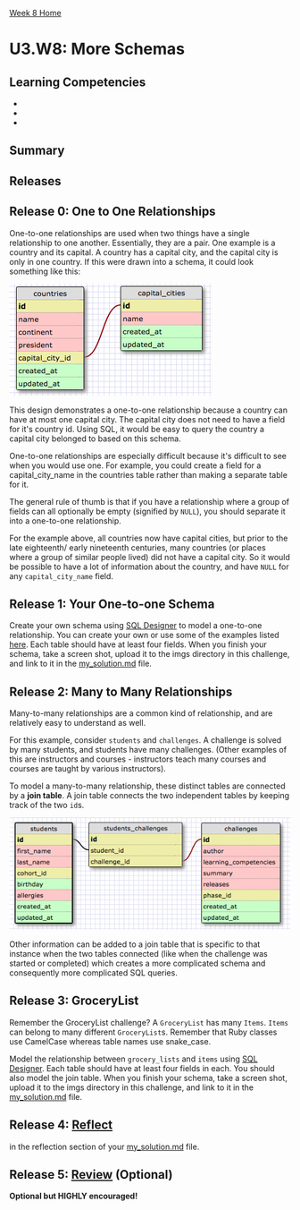 [Week 8 Home](../)

# U3.W8: More Schemas

## Learning Competencies
-
-
-

## Summary


## Releases

## Release 0: One to One Relationships
One-to-one relationships are used when two things have a single relationship to one another. Essentially, they are a pair.  One example is a country and its capital. A country has a capital city, and the capital city is only in one country. If this were drawn into a schema, it could look something like this:

![countries cities](imgs/countries_cities.png)

This design demonstrates a one-to-one relationship because a country can have at most one capital city. The capital city does not need to have a field for it's country id. Using SQL, it would be easy to query the country a capital city belonged to based on this schema.

One-to-one relationships are especially difficult because it's difficult to see when you would use one. For example,  you could create a field for a capital_city_name in the countries table rather than making a separate table for it.

The general rule of thumb is that if you have a relationship where a group of fields can all optionally be empty (signified by `NULL`), you should separate it into a one-to-one relationship.

For the example above, all countries now have capital cities, but prior to the late eighteenth/ early nineteenth centuries, many countries (or places where a group of similar people lived) did not have a capital city. So it would be possible to have a lot of information about the country, and have `NULL` for any `capital_city_name` field.

## Release 1: Your One-to-one Schema
Create your own schema using [SQL Designer](https://socrates.devbootcamp.com/sql) to model a one-to-one relationship. You can create your own or use some of the examples listed [here](http://examples.yourdictionary.com/one-to-one-relationship-examples.html). Each table should have at least four fields. When you finish your schema, take a screen shot, upload it to the imgs directory in this challenge, and link to it in the [my_solution.md](my_solution.md) file.

## Release 2: Many to Many Relationships
Many-to-many relationships are a common kind of relationship, and are relatively easy to understand as well.

For this example, consider `students` and `challenges`. A challenge is solved by many students, and students have many challenges. (Other examples of this are instructors and courses - instructors teach many courses and courses are taught by various instructors).

To model a many-to-many relationship, these distinct tables are connected by a **join table**. A join table connects the two independent tables by keeping track of the two `id`s.

![students_challenges](imgs/students_challenges.png)

Other information can be added to a join table that is specific to that instance when the two tables connected (like when the challenge was started or completed) which creates a more complicated schema and consequently more complicated SQL queries.

## Release 3: GroceryList
Remember the GroceryList challenge? A `GroceryList` has many `Items`. `Items` can belong to many different `GroceryList`s. Remember that Ruby classes use CamelCase whereas table names use snake_case.

Model the relationship between `grocery_lists` and `items` using [SQL Designer](https://socrates.devbootcamp.com/sql). Each table should have at least four fields in each. You should also model the join table. When you finish your schema, take a screen shot, upload it to the imgs directory in this challenge, and link to it in the [my_solution.md](my_solution.md) file.

## Release 4: [Reflect](https://github.com/Devbootcamp/phase-0-handbook/blob/master/coding-references/reflection-guidelines.md)
in the reflection section of your [my_solution.md](my_solution.md) file.

## Release 5: [Review](https://github.com/Devbootcamp/phase-0-handbook/blob/master/coding-references/review.md) (Optional)
**Optional but HIGHLY encouraged!**